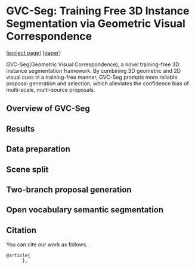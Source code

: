 # GVC-Seg: Training Free 3D Instance Segmentation via  Geometric Visual Correspondence

[[project page](https://liangxu123.github.io/GVC/)] [[paper](https://arxiv.org/pdf/)]

GVC-Seg(Geometric Visual Correspondence), a novel training-free 3D instance segmentation framework. By combining 3D geometric and 2D visual cues in a training-free manner, GVC-Seg prompts more reliable proposal generation and selection, which alleviates the confidence bias of multi-scale, multi-source proposals.

## Overview of GVC-Seg


## Results


## Data preparation 


## Scene split 


## Two-branch proposal generation


## Open vocabulary semantic segmentation


## Citation

You can cite our work as follows.
```
@article{
      },
```

